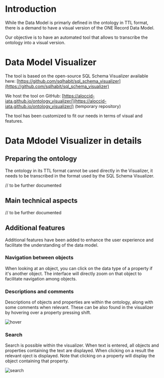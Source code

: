 # Introduction
While the Data Model is primarly defined in the ontology in TTL format, there is a demand to have a visual version of the ONE Record Data Model.

Our objective is to have an automated tool that allows to transcribe the ontology into a visual version.

# Data Model Visualizer
The tool is based on the open-source SQL Schema Visualizer available here: [https://github.com/sqlhabit/sql_schema_visualizer](https://github.com/sqlhabit/sql_schema_visualizer)

We host the tool on GitHub: [https://aloccid-iata.github.io/ontology_visualizer/](https://aloccid-iata.github.io/ontology_visualizer/) (temporary repository)

The tool has been customized to fit our needs in terms of visual and features.

# Data Mdodel Visualizer in details
## Preparing the ontology

The ontology in its TTL format cannot be used directly in the Visualizer, it needs to be  transcribed in the format used by the SQL Schema Visualizer.

// to be further documented

## Main technical aspects

// to be further documented

## Additional features
Additional features have been added to enhance the user experience and facilitate the understanding of the data model.

### Navigation between objects
When looking at an object, you can click on the data type of a property if it's another object. The interface will directly zoom on that object to facilitate navigation among objects.

### Descriptions and comments
Descriptions of objects and properties are within the ontology, along with some comments when relevant. These can be also found in the visualizer by hovering over a property pressing shift.

![hover](https://github.com/lambertciata/ONE-Record/assets/58464775/3243253e-343c-4625-9ce1-c22e0dd6c6f3)

### Search
Search is possible within the visualizer. When text is entered, all objects and properties containing the text are displayed. When clicking on a result the relevant oject is displayed. Note that clicking on a property will display the object containing that property.

![search](https://github.com/lambertciata/ONE-Record/assets/58464775/b99dc784-7f33-47bb-a07d-5c051bbd5e45)
